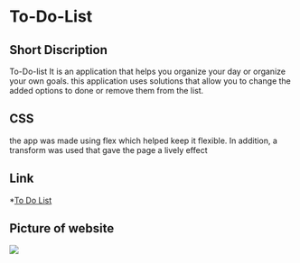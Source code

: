 # To-Do-List

## Short Discription 

To-Do-list It is an application that helps you organize your day or organize your own goals. this application uses solutions that allow you to change the added options to done or remove them from the list.

## CSS

the app was made using flex which helped keep it flexible. In addition, a transform was used that gave the page a lively effect

## Link 

*[To Do List](https://streetwolf123.github.io/To-Do-List.github.io/)

## Picture of website

![]([https://github.com/streetwolf123/To-Do-List.github.io/blob/main/img/web.png?raw=true](https://github.com/streetwolf123/To-Do-List---warsztaty.github.io/blob/master/img/Zrzut%20ekranu%202023-03-21%20o%2008.54.19.png?raw=true))




